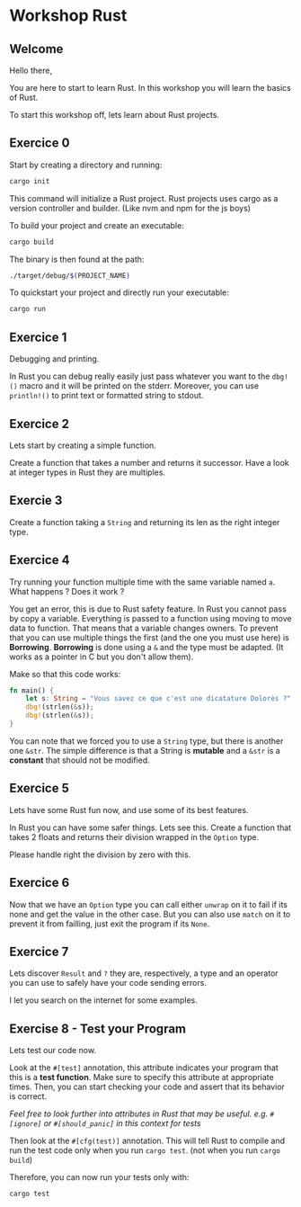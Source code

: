 # Workshop Rust

## Welcome

Hello there,

You are here to start to learn Rust.
In this workshop you will learn the basics of Rust.

To start this workshop off, lets learn about Rust projects.

## Exercice 0

Start by creating a directory and running:
```sh
cargo init
```
This command will initialize a Rust project. Rust projects uses cargo as a version controller and builder. (Like nvm and npm for the js boys)

To build your project and create an executable:
```sh
cargo build
```

The binary is then found at the path:
```sh
./target/debug/$(PROJECT_NAME)
```

To quickstart your project and directly run your executable:
```sh
cargo run
```

## Exercice 1

Debugging and printing.

In Rust you can debug really easily just pass whatever you want to the `dbg!()` macro and it will be printed on the stderr.
Moreover, you can use `println!()` to print text or formatted string to stdout.

## Exercice 2

Lets start by creating a simple function.

Create a function that takes a number and returns it successor.
Have a look at integer types in Rust they are multiples.

## Exercie 3

Create a function taking a `String` and returning its len as the right integer type.

## Exercice 4

Try running your function multiple time with the same variable named `a`.
What happens ?
Does it work ?

You get an error, this is due to Rust safety feature. In Rust you cannot pass by copy a variable.
Everything is passed to a function using moving to move data to function. That means that a variable changes owners.
To prevent that you can use multiple things the first (and the one you must use here) is **Borrowing**.
**Borrowing** is done using a `&` and the type must be adapted. (It works as a pointer in C but you don't allow them).

Make so that this code works:

```rust
fn main() {
	let s: String = "Vous savez ce que c'est une dicatature Dolorès ?".to_string();
	dbg!(strlen(&s));
	dbg!(strlen(&s));
}
```

You can note that we forced you to use a `String` type, but there is another one `&str`.
The simple difference is that a String is **mutable** and a `&str` is a **constant** that should not be modified.

## Exercice 5

Lets have some Rust fun now, and use some of its best features.

In Rust you can have some safer things. Lets see this.
Create a function that takes 2 floats and returns their division wrapped in the `Option` type.

Please handle right the division by zero with this.

## Exercice 6

Now that we have an `Option` type you can call either `unwrap` on it to fail if its none and get the value in the other case.
But you can also use `match` on it to prevent it from failling, just exit the program if its `None`.

## Exercice 7

Lets discover `Result` and `?` they are, respectively, a type and an operator you can use to safely have your code sending errors.

I let you search on the internet for some examples.

## Exercise 8 - Test your Program

Lets test our code now.

Look at the `#[test]` annotation, this attribute indicates your program that this is a **test function**.
Make sure to specify this attribute at appropriate times.
Then, you can start checking your code and assert that its behavior is correct.

*Feel free to look further into attributes in Rust that may be useful. e.g. `#[ignore]` or `#[should_panic]` in this context for tests*

Then look at the `#[cfg(test)]` annotation.
This will tell Rust to compile and run the test code only when you run `cargo test`.
(not when you run `cargo build`)

Therefore, you can now run your tests only with:
```sh
cargo test
```
